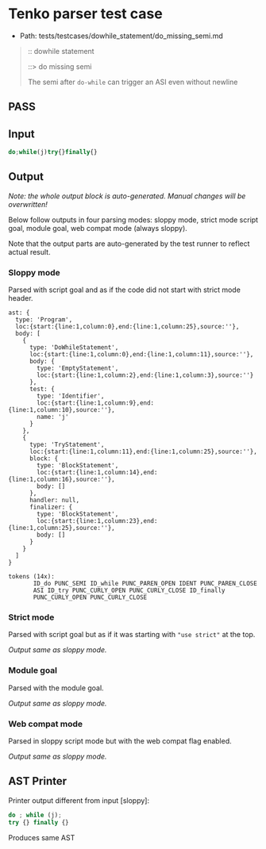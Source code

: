 # Tenko parser test case

- Path: tests/testcases/dowhile_statement/do_missing_semi.md

> :: dowhile statement
>
> ::> do missing semi
>
> The semi after `do-while` can trigger an ASI even without newline

## PASS

## Input

`````js
do;while(j)try{}finally{}
`````

## Output

_Note: the whole output block is auto-generated. Manual changes will be overwritten!_

Below follow outputs in four parsing modes: sloppy mode, strict mode script goal, module goal, web compat mode (always sloppy).

Note that the output parts are auto-generated by the test runner to reflect actual result.

### Sloppy mode

Parsed with script goal and as if the code did not start with strict mode header.

`````
ast: {
  type: 'Program',
  loc:{start:{line:1,column:0},end:{line:1,column:25},source:''},
  body: [
    {
      type: 'DoWhileStatement',
      loc:{start:{line:1,column:0},end:{line:1,column:11},source:''},
      body: {
        type: 'EmptyStatement',
        loc:{start:{line:1,column:2},end:{line:1,column:3},source:''}
      },
      test: {
        type: 'Identifier',
        loc:{start:{line:1,column:9},end:{line:1,column:10},source:''},
        name: 'j'
      }
    },
    {
      type: 'TryStatement',
      loc:{start:{line:1,column:11},end:{line:1,column:25},source:''},
      block: {
        type: 'BlockStatement',
        loc:{start:{line:1,column:14},end:{line:1,column:16},source:''},
        body: []
      },
      handler: null,
      finalizer: {
        type: 'BlockStatement',
        loc:{start:{line:1,column:23},end:{line:1,column:25},source:''},
        body: []
      }
    }
  ]
}

tokens (14x):
       ID_do PUNC_SEMI ID_while PUNC_PAREN_OPEN IDENT PUNC_PAREN_CLOSE
       ASI ID_try PUNC_CURLY_OPEN PUNC_CURLY_CLOSE ID_finally
       PUNC_CURLY_OPEN PUNC_CURLY_CLOSE
`````

### Strict mode

Parsed with script goal but as if it was starting with `"use strict"` at the top.

_Output same as sloppy mode._

### Module goal

Parsed with the module goal.

_Output same as sloppy mode._

### Web compat mode

Parsed in sloppy script mode but with the web compat flag enabled.

_Output same as sloppy mode._

## AST Printer

Printer output different from input [sloppy]:

````js
do ; while (j);
try {} finally {}
````

Produces same AST
